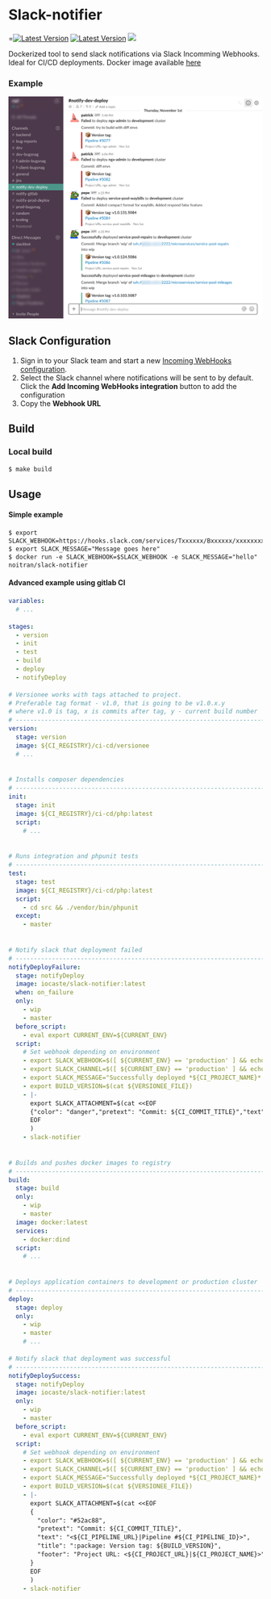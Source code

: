 Slack-notifier
====================

<p align="center">
	
=<a href="https://hub.docker.com/r/noitran/slack-notifier"><img src="https://img.shields.io/docker/build/noitran/slack-notifier.svg?style=flat-square" alt="Latest Version"></img></a>
<a href="https://github.com/noitran/opendox/slack-notifier"><img src="https://img.shields.io/github/release/noitran/slack-notifier.svg?style=flat-square" alt="Latest Version"></img></a>
<a href="#"><img src="https://img.shields.io/badge/License-MIT-yellow.svg"></a>
</p>

Dockerized tool to send slack notifications via Slack Incomming Webhooks. Ideal for CI/CD deployments. Docker image available [here](https://hub.docker.com/r/noitran/slack-notifier)

### Example

![alt text](https://github.com/noitran/slack-notifier/blob/master/_demo/view.png?raw=true)

## Slack Configuration

1. Sign in to your Slack team and start a new [Incoming WebHooks configuration](https://my.slack.com/services/new/incoming-webhook/).
2. Select the Slack channel where notifications will be sent to by default. Click the **Add Incoming WebHooks integration** button to add the configuration
3. Copy the **Webhook URL**

## Build

### Local build

```console
$ make build
```

## Usage

#### Simple example

```console
$ export SLACK_WEBHOOK=https://hooks.slack.com/services/Txxxxxx/Bxxxxxx/xxxxxxxx
$ export SLACK_MESSAGE="Message goes here"
$ docker run -e SLACK_WEBHOOK=$SLACK_WEBHOOK -e SLACK_MESSAGE="hello" noitran/slack-notifier
```

#### Advanced example using gitlab CI

```yaml
variables:
  # ...

stages:
  - version
  - init
  - test
  - build
  - deploy
  - notifyDeploy

# Versionee works with tags attached to project.
# Preferable tag format - v1.0, that is going to be v1.0.x.y
# where v1.0 is tag, x is commits after tag, y - current build number
# ----------------------------------------------------------------------------------------------------------------------
version:
  stage: version
  image: ${CI_REGISTRY}/ci-cd/versionee
  # ...


# Installs composer dependencies
# ----------------------------------------------------------------------------------------------------------------------
init:
  stage: init
  image: ${CI_REGISTRY}/ci-cd/php:latest
  script:
    # ...


# Runs integration and phpunit tests
# ----------------------------------------------------------------------------------------------------------------------
test:
  stage: test
  image: ${CI_REGISTRY}/ci-cd/php:latest
  script:
    - cd src && ./vendor/bin/phpunit
  except:
    - master


# Notify slack that deployment failed
# ----------------------------------------------------------------------------------------------------------------------
notifyDeployFailure:
  stage: notifyDeploy
  image: iocaste/slack-notifier:latest
  when: on_failure
  only:
    - wip
    - master
  before_script:
    - eval export CURRENT_ENV=${CURRENT_ENV}
  script:
    # Set webhook depending on environment
    - export SLACK_WEBHOOK=$([ ${CURRENT_ENV} == 'production' ] && echo ${PROD_SLACK_WEBHOOK_URL} || echo ${DEV_SLACK_WEBHOOK_URL})
    - export SLACK_CHANNEL=$([ ${CURRENT_ENV} == 'production' ] && echo "notify-prod-deploy" || echo "notify-dev-deploy")
    - export SLACK_MESSAGE="Successfully deployed *${CI_PROJECT_NAME}* to *${CURRENT_ENV}* cluster"
    - export BUILD_VERSION=$(cat ${VERSIONEE_FILE})
    - |-
      export SLACK_ATTACHMENT=$(cat <<EOF
      {"color": "danger","pretext": "Commit: ${CI_COMMIT_TITLE}","text": "<${CI_PIPELINE_URL}|Pipeline #${CI_PIPELINE_ID}>","title": ":package: Version tag: ${BUILD_VERSION}","footer": "Project URL: <${CI_PROJECT_URL}|${CI_PROJECT_NAME}>"}
      EOF
      )
    - slack-notifier


# Builds and pushes docker images to registry
# ----------------------------------------------------------------------------------------------------------------------
build:
  stage: build
  only:
    - wip
    - master
  image: docker:latest
  services:
    - docker:dind
  script:
    # ...


# Deploys application containers to development or production cluster
# ----------------------------------------------------------------------------------------------------------------------
deploy:
  stage: deploy
  only:
    - wip
    - master
    # ...

# Notify slack that deployment was successful
# ----------------------------------------------------------------------------------------------------------------------
notifyDeploySuccess:
  stage: notifyDeploy
  image: iocaste/slack-notifier:latest
  only:
    - wip
    - master
  before_script:
    - eval export CURRENT_ENV=${CURRENT_ENV}
  script:
    # Set webhook depending on environment
    - export SLACK_WEBHOOK=$([ ${CURRENT_ENV} == 'production' ] && echo ${PROD_SLACK_WEBHOOK_URL} || echo ${DEV_SLACK_WEBHOOK_URL})
    - export SLACK_CHANNEL=$([ ${CURRENT_ENV} == 'production' ] && echo "notify-prod-deploy" || echo "notify-dev-deploy")
    - export SLACK_MESSAGE="Successfully deployed *${CI_PROJECT_NAME}* to *${CURRENT_ENV}* cluster"
    - export BUILD_VERSION=$(cat ${VERSIONEE_FILE})
    - |-
      export SLACK_ATTACHMENT=$(cat <<EOF
      {
        "color": "#52ac88",
        "pretext": "Commit: ${CI_COMMIT_TITLE}",
        "text": "<${CI_PIPELINE_URL}|Pipeline #${CI_PIPELINE_ID}>",
        "title": ":package: Version tag: ${BUILD_VERSION}",
        "footer": "Project URL: <${CI_PROJECT_URL}|${CI_PROJECT_NAME}>"
      }
      EOF
      )
    - slack-notifier

```
